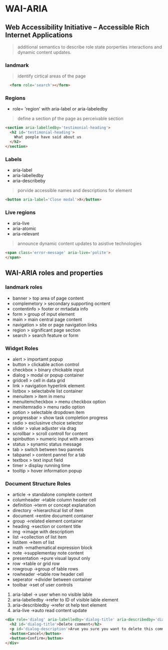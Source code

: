 # WAI-ARIA
##  Web Accessibility Initiative – Accessible Rich Internet Applications

> additional semantics to describe role state porperties interactions and dynamic content updates.

### landmark
> identify cirtical areas of the page
```html
  <form role='search'></form>
```
### Regions
+ role= 'region' with aria-label or aria-labeledby
> define a section pf the page as perceivable section
```html
<section aria-labelledby='testimonial-heading'>
  <h2 id='testimonial-heading'>
    What poeple have said about us
  </h2>
</section>
```
### Labels
+ aria-label
+ aria-labelledby
+ aria-describeby
> porvide accessible names and descriptions for element
```html
<button aria-label='Close modal'>X</button>
```
### Live regions
+ aria-live
+ aria-atomic
+ aria-relevant
> announce dynamic content updates to asistive technologies
```html
<span class='error-message' aria-live='polite'>
</span>
```
## WAI-ARIA roles and properties
### landmark roles
+ banner   > top area of page content
+ complemetory  > secondary supporting ocntent
+ contentinfo   > footer or mrtadata info
+ form  > group of input element
+ main   > main central page content
+ navigation   > site or page navigation links
+ region  > significant page section
+ search  > search feature or form

### Widget Roles
+ alert  > importamt popup
+ button  > clickable action control
+ checkbox  > binary chickable input
+ dialog  > modal or popup container
+ gridcell  > cell in data grid
+ link  > navigation hyperlink element
+ listbox  > selectabvle list container
+ menuitem    > item in menu
+ menuitemcheckbox  > menu checkbox option
+ meniitemradio   > menu radio option
+ option  > selectable dropdown item
+ progressbar  > show task completion progress
+ radio  > exclusinve choice selector
+ slider  > value adjuster via drag
+ scrollbar  > scroll controll for content
+ spinbutton  > numeric input with arrows
+ status  > synamic status message
+ tab  > switch between two pannels
+ tabpanel > content pannel for a tab
+ textbox > text input field
+ timer > display running time
+ tooltip > hover information popup

### Document Structure Roles
+ article -> standalone complete content
+ columheader ->table column header cell
+ definition ->term or concept explanation
+ directory ->hierarchical list of item
+ document ->entire document container
+ group ->related element container
+ heading ->section or content title
+ img ->image with descriptiom
+ list ->collection of list item
+ listitem ->item of list
+ math ->mathematical expression block
+ note ->supplementay note content
+ presentation ->pure visual layout only
+ row ->table or grid row
+ rowgroup ->group of table rows
+ rowheader ->table row header cell
+ seperator ->divider between container
+ toolbar ->set of user controls

1. aria-label    -> user when no visible lable
2. aria-labelledby    ->refer to ID of visible lable element
3. aria-describledby   ->refer ot help text element
4. aria-live   ->auto read content update

```html
<div role='dialog' aria-labelledby='dialog-title' aria-describedby='dialog-description'>
  <h2 id='dialog-title'>Delete comment</h2>
  <p id='dialog-description'>Arue you sure you want to delete this comment? this action cannot be undone.</p>
  <button>Cancel</button>
  <button>Confirm</button>
</div>
```










